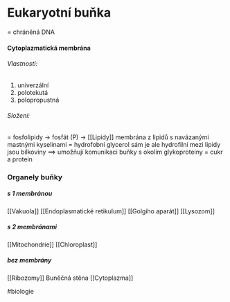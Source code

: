 # Eukaryotní buňka
= chráněná DNA
#### Cytoplazmatická membrána
###### Vlastnosti:
1. univerzální
2. polotekutá
3. polopropustná

###### Složení:
= fosfolipidy
-> fosfát (P)
-> [[Lipidy]]
membrána z lipidů s navázanými mastnými kyselinami = hydrofobní
glycerol sám je ale hydrofilní
mezi lipidy jsou bílkoviny ==> umožňují komunikaci buňky s okolím
glykoproteiny = cukr a protein

### Organely buňky
##### s 1 membránou
[[Vakuola]]
[[Endoplasmatické retikulum]]
[[Golgiho aparát]]
[[Lysozom]]
##### s 2 membránami
[[Mitochondrie]]
[[Chloroplast]]
##### bez membrány
[[Ribozomy]]
Buněčná stěna
[[Cytoplazma]]


#biologie 
